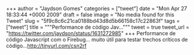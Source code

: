 
+++
author = "Jaydson Gomes"
categories = ["tweet"]
date = "Mon Apr 27 18:33:44 +0000 2009"
draft = false
image = "No media found for this Tweet"
slug = "5f9c8c6c21ca0188bd43d8d5b66158c17c22863f"
tags = ["tweet"]
title = """Performance de código Jav..."""
tweet = true
tweet_url = "https://twitter.com/jaydson/status/1631272985"
+++
Performance de código Javascript com o Firebug... muito útil para testar trechos críticos de código...http://tinyurl.com/csn2rf
